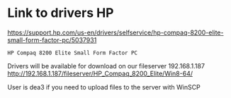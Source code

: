 # Link to drivers HP

https://support.hp.com/us-en/drivers/selfservice/hp-compaq-8200-elite-small-form-factor-pc/5037931

```
HP Compaq 8200 Elite Small Form Factor PC
```


Drivers will be available for download on our fileserver 192.168.1.187
http://192.168.1.187/fileserver/HP_Compaq_8200_Elite/Win8-64/


User is dea3 if you need to upload files to the server with WinSCP
